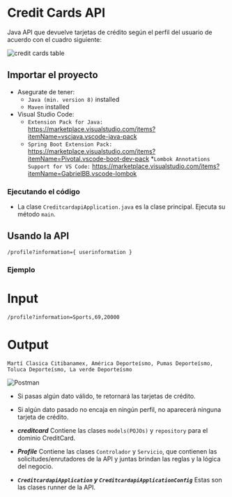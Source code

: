 # Credit Cards API
Java API que devuelve tarjetas de crédito según el perfil del usuario de acuerdo con el cuadro siguiente:

![credit cards table](https://github.com/ungeimer/creditcards-api/blob/master/img/creditcardTable.jpg?raw=true)

## Importar el proyecto
* Asegurate de tener:
    * `Java (min. version 8)` installed
    * `Maven` installed
* Visual Studio Code:
    * `Extension Pack for Java:` https://marketplace.visualstudio.com/items?itemName=vscjava.vscode-java-pack
    * `Spring Boot Extension Pack:` https://marketplace.visualstudio.com/items?itemName=Pivotal.vscode-boot-dev-pack
    *`Lombok Annotations Support for VS Code:` https://marketplace.visualstudio.com/items?itemName=GabrielBB.vscode-lombok
    

### Ejecutando el código
* La clase `CreditcardapiApplication.java` es la clase principal. Ejecuta su método `main`.

## Usando la API
`/profile?information={ userinformation }`

### Ejemplo
# Input 
`/profile?information=Sports,69,20000`
# Output 
`Martí Clasica Citibanamex, América Deporteísmo, Pumas Deporteísmo, Toluca Deporteísmo, La verde Deporteísmo`

![Postman](https://github.com/ungeimer/creditcards-api/blob/master/PostmanTest.jpg?raw=true)

* Si pasas algún dato válido, te retornará las tarjetas de crédito.
* Si algún dato pasado no encaja en ningún perfil, no aparecerá ninguna tarjeta de crédito.


* ***creditcard***
Contiene las clases `models(POJOs)` y `repository` para el dominio CreditCard.

* ***Profile***
Contiene las clases `Controlador` y `Servicio`, que contienen las solicitudes/enrutadores de la API y juntas brindan las reglas y la lógica del negocio.

* ***`CreditcardapiApplication` y `CreditcardapiApplicationConfig`***
Estas son las clases runner de la API.


